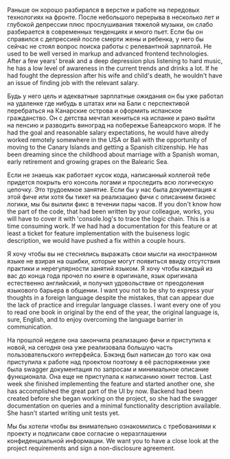 Раньше он хорошо разбирался в верстке и работе на передовых технологиях на фронте. После небольшого перерыва в несколько лет и глубокой депрессии плюс прослушивания тяжелой музыки, он слабо разбирается в современных тенденциях и много пьет. Если бы он справился с депрессией после смерти жены и ребенка, у него бы сейчас не стоял вопрос поиска работы с релевантной зарплатой.
He used to be well versed in markup and advanced frontend technologies. After a few years' break and a deep depression plus listening to hard music, he has a low level of awareness in the current trends and drinks a lot. If he had fought the depression after his wife and child's death, he wouldn't have an issue of finding job with the relevant salary. 

Будь у него цель и адекватные зарплатные ожидания он бы уже работал на удаленке где нибудь в штатах или на Бали с перспективой перебраться на Канарские острова и оформить испанское гражданство. Он с детства мечтал жениться на испанке и рано выйти на пенсию и разводить виноград на побережье Балеарского моря.
If he had the goal and reasonable salary expectations, he would have alredy worked remotely somewhere in the USA or Bali with the opportunity of moving to the Canary Islands and getting a Spanish citizenship. He has been dreaming since the childhood about marriage with a Spanish woman, early retirement and growing grapes on the Balearic Sea.

Если не знаешь как работает кусок кода, написанный коллегой тебе придется покрыть его консоль логами и проследить всю логическую цепочку. Это трудоемкое занятие. Если бы у нас была документация к этой фиче или хотя бы тикет на реализацию фичи с описанием бизнес логики, мы бы вылили фикс в течении пары часов.
If you don't know how the part of the code, that had been written by your colleague, works, you will have to cover it with 'console.log's to trace the logic chain. This is a time consuming work. If we had had a documentation for this feature or at least a ticket for feature implementation with the buiseness logic description, we would have pushed a fix within a couple hours.

Я хочу чтобы вы не стеснялись выражать свои мысли на иностранном языке не взирая на ошибки, которые могут появиться ввиду отсутствия практики и нерегулярности занятий языком. Я хочу чтобы каждый из вас до конца года прочел по книге в оригинале, язык оригинала естественно английский, и получил удовольствие от преодоления языкового барьера в общении.
I want you not to be shy to express your thoughts in a foreign language despite the mistakes, that can appear due the lack of practice and irregular language classes. I want every one of you to read one book in original by the end of the year, the original language is, sure, English, and to enjoy overcoming the language barrier in communication.

На прошлой неделе она закончила реализацию фичи и приступила к новой, на сегодня она уже реализовала большую часть пользовательского интерфейса. Бэкэнд был написан до того как она приступила к работе над проектом поэтому в её распоряжении уже была swagger документация по запросам и минимальное описание функционала. Она еще не приступала к написанию юнит тестов.
Last week she finished implementing the feature and started another one, she has accomplished the great part of the UI by now. Backend had been created before she began working on the project, so she had the swagger documentation on queries and a minimal functionality description available. She hasn't started writing unit tests yet.

Мы бы хотели чтобы вы внимательно ознакомились с требованиями к проекту и подписали свое согласие о неразглашении конфиденциальной информации.
We want you to have a close look at the project requirements and sign a non-disclosure agreement.
